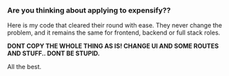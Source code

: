 ### Are you thinking about applying to expensify??

Here is my code that cleared their round with ease. They never change the problem, and it remains the same for frontend, backend or full stack roles.

**DONT COPY THE WHOLE THING AS IS! CHANGE UI AND SOME ROUTES AND STUFF.. DONT BE STUPID.**

All the best.